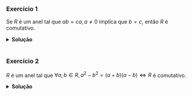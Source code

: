 ### Exercício 1

Se $R$ é um anel tal que $ab = ca, a \neq 0$ implica que $b = c$, então $R$ é comutativo.

<details>
<summary><strong>Solução</strong></summary><br>

Seja $a,b \in R$.

Se $a = 0$ ou $b = 0$, então $cd = dc = 0$.

Se $a,b \neq 0$, então

```math

\begin{aligned}
    ab &= c\\
    (ab)a &= ca\\
    a(ba) &= ca\\
    ba &= c
\end{aligned}

```

Logo, $R$ é comutativo.

</details>










<br>

### Exercício 2

$R$ é um anel tal que $\forall a,b \in R, a^2 - b^2 = (a+b)(a-b) \iff R$ é comutativo.

<details>
<summary><strong>Solução</strong></summary><br>

```math

\begin{aligned}

    (a+b)(a-b) &= a(a-b) + b(a-b)\\
    &= a^2 - ab + ba - b^2

\end{aligned}

```

Logo,

```math

\begin{aligned}

    (a+b)(a-b) = a^2 - b^2 &\iff (-ab + ba) = 0\\
    &\iff ab =ba

\end{aligned}

```

</details>
